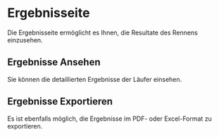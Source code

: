 # Ergebnisseite

Die Ergebnisseite ermöglicht es Ihnen, die Resultate des Rennens einzusehen.

## Ergebnisse Ansehen

Sie können die detaillierten Ergebnisse der Läufer einsehen.

## Ergebnisse Exportieren

Es ist ebenfalls möglich, die Ergebnisse im PDF- oder Excel-Format zu exportieren.
